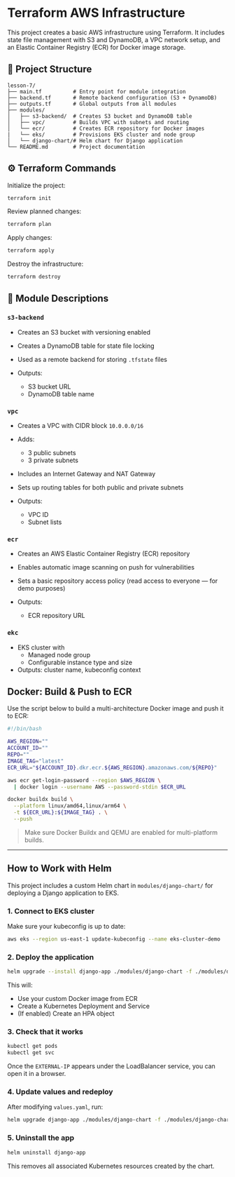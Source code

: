 # Terraform AWS Infrastructure 

This project creates a basic AWS infrastructure using Terraform. It includes state file management with S3 and DynamoDB, a VPC network setup, and an Elastic Container Registry (ECR) for Docker image storage.

## 📁 Project Structure

```
lesson-7/
├── main.tf          # Entry point for module integration
├── backend.tf       # Remote backend configuration (S3 + DynamoDB)
├── outputs.tf       # Global outputs from all modules
├── modules/
│   ├── s3-backend/  # Creates S3 bucket and DynamoDB table
│   ├── vpc/         # Builds VPC with subnets and routing
│   └── ecr/         # Creates ECR repository for Docker images
|   └── eks/         # Provisions EKS cluster and node group
│   └── django-chart/# Helm chart for Django application  
└── README.md        # Project documentation
```

## ⚙️ Terraform Commands

Initialize the project:

```bash
terraform init
```

Review planned changes:

```bash
terraform plan
```

Apply changes:

```bash
terraform apply
```

Destroy the infrastructure:

```bash
terraform destroy
```

## 🧹 Module Descriptions

### `s3-backend`

* Creates an S3 bucket with versioning enabled
* Creates a DynamoDB table for state file locking
* Used as a remote backend for storing `.tfstate` files
* Outputs:

  * S3 bucket URL
  * DynamoDB table name

### `vpc`

* Creates a VPC with CIDR block `10.0.0.0/16`
* Adds:

  * 3 public subnets
  * 3 private subnets
* Includes an Internet Gateway and NAT Gateway
* Sets up routing tables for both public and private subnets
* Outputs:

  * VPC ID
  * Subnet lists

### `ecr`

* Creates an AWS Elastic Container Registry (ECR) repository
* Enables automatic image scanning on push for vulnerabilities
* Sets a basic repository access policy (read access to everyone — for demo purposes)
* Outputs:

  * ECR repository URL


### `ekc`
* EKS cluster with
  * Managed node group
  * Configurable instance type and size
* Outputs: cluster name, kubeconfig context


## Docker: Build & Push to ECR

Use the script below to build a multi-architecture Docker image and push it to ECR:

```bash
#!/bin/bash

AWS_REGION=""
ACCOUNT_ID=""
REPO=""
IMAGE_TAG="latest"
ECR_URL="${ACCOUNT_ID}.dkr.ecr.${AWS_REGION}.amazonaws.com/${REPO}"

aws ecr get-login-password --region $AWS_REGION \
  | docker login --username AWS --password-stdin $ECR_URL

docker buildx build \
  --platform linux/amd64,linux/arm64 \
  -t ${ECR_URL}:${IMAGE_TAG} . \
  --push
```

> Make sure Docker Buildx and QEMU are enabled for multi-platform builds.

---


##  How to Work with Helm

This project includes a custom Helm chart in `modules/django-chart/` for deploying a Django application to EKS.

### 1. Connect to EKS cluster

Make sure your kubeconfig is up to date:

```bash
aws eks --region us-east-1 update-kubeconfig --name eks-cluster-demo
```

### 2. Deploy the application

```bash
helm upgrade --install django-app ./modules/django-chart -f ./modules/django-chart/values.yaml
```

This will:

- Use your custom Docker image from ECR
- Create a Kubernetes Deployment and Service
- (If enabled) Create an HPA object

### 3. Check that it works

```bash
kubectl get pods
kubectl get svc
```

Once the `EXTERNAL-IP` appears under the LoadBalancer service, you can open it in a browser.

### 4. Update values and redeploy

After modifying `values.yaml`, run:

```bash
helm upgrade django-app ./modules/django-chart -f ./modules/django-chart/values.yaml
```

### 5. Uninstall the app

```bash
helm uninstall django-app
```

This removes all associated Kubernetes resources created by the chart.
